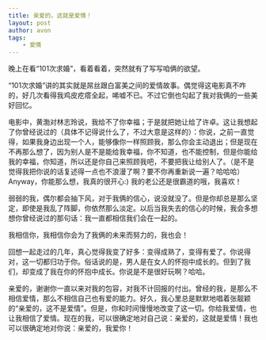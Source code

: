 ```yaml
---
title: 亲爱的，这就是爱情！
layout: post
author: avon
tags:
    - 爱情
---
```


晚上在看“101次求婚”，看着看着，突然就有了写写咱俩的欲望。

“101次求婚”讲的其实就是屌丝跟白富美之间的爱情故事。偶觉得这电影真不咋的，好几次看得我鸡皮疙瘩全起，唏嘘不已。不过它倒也勾起了我对我俩的一些美好回忆。

电影中，黄渤对林志玲说，我给不了你幸福；于是就把她让给了许卓。这让我想起了你曾经说过的（具体不记得说什么了，不过大意是这样的）：你说，之前一直觉得，如果我身边出现一个人，能够像你一样照顾我，那么你会主动退出；但是现在不再那么想了，因为别人是不是能给我幸福，你不知道，也不能控制，但是你能给我的幸福，你知道，所以还是你自己来照顾我吧，不要把我让给别人了。（是不是觉得我把你说的话复述得一点也不浪漫了啊？要不你再重新说一遍？哈哈哈） Anyway，你能那么想，我真的很开心:) 我的老公还是很霸道的哦，我喜欢！

弱弱的我，偶尔都会抽下风，对于我俩的信心，说没就没了。但是你却总是那么坚定，即使是我乱了阵脚，你依然那么淡定。以后当我失去的信心的时候，我会多想想你曾经说过的那句话：我一直都相信我们会在一起的。

我相信你，我相信你会为了我俩的未来而努力的，我也会！

回想一起走过的几年，真心觉得我变了好多：变得成熟了，变得有爱了。你说得对，这一切都归功于你。俗话说的是，男人是在女人的怀抱中成长的。但到了我们，却变成了我在你的怀抱中成长。你说是不是很好玩啊？哈哈。

亲爱的，谢谢你一直以来对我的包容，对我不计回报的付出。曾经的我，是那么不相信爱情，那么不相信自己也有爱的能力。好久，我心里总是默默地唱着张靓颖的“亲爱的，这不是爱情”。但是，你和时间慢慢地改变了这一切。你给我爱情，也让我相信了爱情。现在的我，可以很确定地对自己说：亲爱的，这就是爱情！我也可以很确定地对你说：亲爱的，我爱你！

